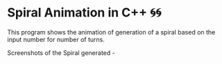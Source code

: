 # Spiral Animation in C++ 🌀🌀

This program shows the animation of generation of a spiral based on the input number for number of turns.

Screenshots of the Spiral generated -




